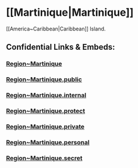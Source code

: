 # [[Martinique|Martinique]] 

[[America~Caribbean|Caribbean]] Island.


## Confidential Links & Embeds: 

### [Region~Martinique](/_Standards/Earth/Continent/Europe/Europe~West/France/regions~France/Region~Martinique.md) 

### [Region~Martinique.public](/_public/Earth/Continent/Europe/Europe~West/France/regions~France/Region~Martinique.public.md) 

### [Region~Martinique.internal](/_internal/Earth/Continent/Europe/Europe~West/France/regions~France/Region~Martinique.internal.md) 

### [Region~Martinique.protect](/_protect/Earth/Continent/Europe/Europe~West/France/regions~France/Region~Martinique.protect.md) 

### [Region~Martinique.private](/_private/Earth/Continent/Europe/Europe~West/France/regions~France/Region~Martinique.private.md) 

### [Region~Martinique.personal](/_personal/Earth/Continent/Europe/Europe~West/France/regions~France/Region~Martinique.personal.md) 

### [Region~Martinique.secret](/_secret/Earth/Continent/Europe/Europe~West/France/regions~France/Region~Martinique.secret.md)

